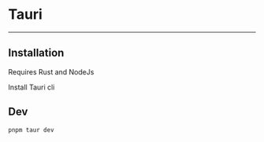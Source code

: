 # Tauri

---


## Installation

Requires Rust and NodeJs


Install Tauri cli


## Dev

```bash
pnpm taur dev
```





